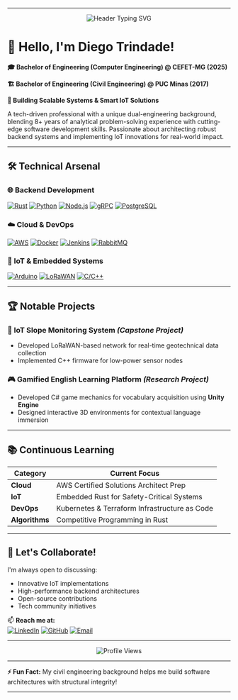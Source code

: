 
---

<div align="center">
  <img src="https://readme-typing-svg.demolab.com?font=Fira+Code&pause=1000&color=22D3EE&center=true&vCenter=true&width=435&lines=Backend+Developer;IoT+Enthusiast;Systems+Architect;Continuous+Learner" alt="Header Typing SVG" />
</div>

# 👋 Hello, I'm Diego Trindade!

**🎓 Bachelor of Engineering (Computer Engineering) @ CEFET-MG (2025)**  

**🏗️ Bachelor of Engineering (Civil Engineering) @ PUC Minas (2017)**

**🚀 Building Scalable Systems & Smart IoT Solutions**

A tech-driven professional with a unique dual-engineering background, blending 8+ years of analytical problem-solving experience with cutting-edge software development skills. Passionate about architecting robust backend systems and implementing IoT innovations for real-world impact.

---

## 🛠️ Technical Arsenal

### **🌐 Backend Development**
[![Rust](https://img.shields.io/badge/Rust-000000?style=flat&logo=rust&logoColor=white)](https://www.rust-lang.org/)
[![Python](https://img.shields.io/badge/Python-3776AB?style=flat&logo=python&logoColor=white)](https://www.python.org/)
[![Node.js](https://img.shields.io/badge/Node.js-339933?style=flat&logo=nodedotjs&logoColor=white)](https://nodejs.org/)
[![gRPC](https://img.shields.io/badge/gRPC-4285F4?style=flat&logo=google&logoColor=white)](https://grpc.io/)
[![PostgreSQL](https://img.shields.io/badge/PostgreSQL-316192?style=flat&logo=postgresql&logoColor=white)](https://www.postgresql.org/)

### **☁️ Cloud & DevOps**
[![AWS](https://img.shields.io/badge/AWS-232F3E?style=flat&logo=amazonaws&logoColor=white)](https://aws.amazon.com/)
[![Docker](https://img.shields.io/badge/Docker-2496ED?style=flat&logo=docker&logoColor=white)](https://www.docker.com/)
[![Jenkins](https://img.shields.io/badge/Jenkins-D24939?style=flat&logo=jenkins&logoColor=white)](https://www.jenkins.io/)
[![RabbitMQ](https://img.shields.io/badge/RabbitMQ-FF6600?style=flat&logo=rabbitmq&logoColor=white)](https://www.rabbitmq.com/)

### **📡 IoT & Embedded Systems**
[![Arduino](https://img.shields.io/badge/Arduino-00979D?style=flat&logo=arduino&logoColor=white)](https://www.arduino.cc/)
[![LoRaWAN](https://img.shields.io/badge/LoRaWAN-999999?style=flat&logo=thingspeak&logoColor=white)](https://lora-alliance.org/)
[![C/C++](https://img.shields.io/badge/C/C++-00599C?style=flat&logo=c%2B%2B&logoColor=white)](https://isocpp.org/)

---

## 🏆 Notable Projects

### **🚨 IoT Slope Monitoring System** *(Capstone Project)*
- Developed LoRaWAN-based network for real-time geotechnical data collection
- Implemented C++ firmware for low-power sensor nodes

### **🎮 Gamified English Learning Platform** *(Research Project)*
- Developed C# game mechanics for vocabulary acquisition using **Unity Engine**
- Designed interactive 3D environments for contextual language immersion
---

## 📚 Continuous Learning

| Category        | Current Focus                          |
|-----------------|----------------------------------------|
| **Cloud**       | AWS Certified Solutions Architect Prep |
| **IoT**         | Embedded Rust for Safety-Critical Systems |
| **DevOps**      | Kubernetes & Terraform Infrastructure as Code |
| **Algorithms**  | Competitive Programming in Rust        |

---

## 🤝 Let's Collaborate!

I'm always open to discussing:
- Innovative IoT implementations
- High-performance backend architectures
- Open-source contributions
- Tech community initiatives

📫 **Reach me at:**  
[![LinkedIn](https://img.shields.io/badge/LinkedIn-0077B5?style=for-the-badge&logo=linkedin&logoColor=white)](https://www.linkedin.com/in/diegohat/)
[![GitHub](https://img.shields.io/badge/GitHub-181717?style=for-the-badge&logo=github&logoColor=white)](https://github.com/diegohat)
[![Email](https://img.shields.io/badge/Email-D14836?style=for-the-badge&logo=gmail&logoColor=white)](mailto:diego.hat7@gmail.com)

---

<div align="center">
  <img src="https://komarev.com/ghpvc/?username=diegohat&style=flat-square&color=blue" alt="Profile Views"/>
</div>

---

**⚡ Fun Fact:** My civil engineering background helps me build software architectures with structural integrity!

---

